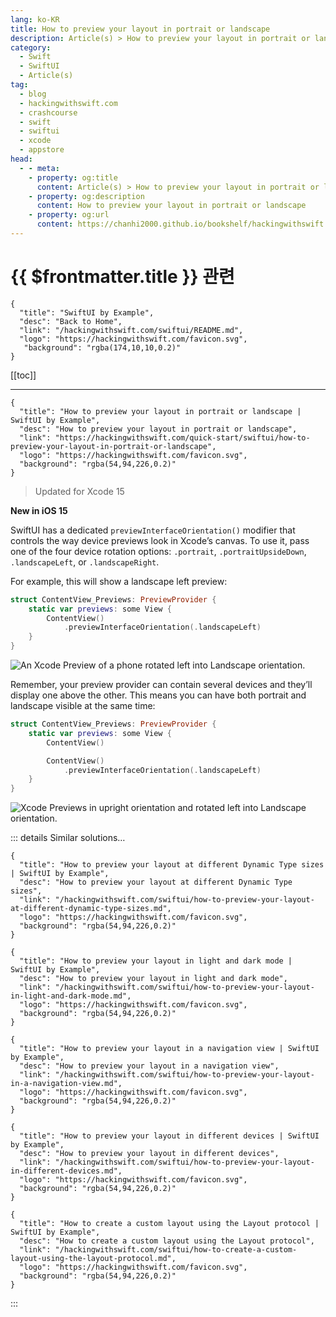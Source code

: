```yaml
---
lang: ko-KR
title: How to preview your layout in portrait or landscape
description: Article(s) > How to preview your layout in portrait or landscape
category:
  - Swift
  - SwiftUI
  - Article(s)
tag: 
  - blog
  - hackingwithswift.com
  - crashcourse
  - swift
  - swiftui
  - xcode
  - appstore
head:
  - - meta:
    - property: og:title
      content: Article(s) > How to preview your layout in portrait or landscape
    - property: og:description
      content: How to preview your layout in portrait or landscape
    - property: og:url
      content: https://chanhi2000.github.io/bookshelf/hackingwithswift.com/swiftui/how-to-preview-your-layout-in-portrait-or-landscape.html
---
```


# {{ $frontmatter.title }} 관련

```component VPCard
{
  "title": "SwiftUI by Example",
  "desc": "Back to Home",
  "link": "/hackingwithswift.com/swiftui/README.md",
  "logo": "https://hackingwithswift.com/favicon.svg",
   "background": "rgba(174,10,10,0.2)"
}
```

[[toc]]

---

```component VPCard
{
  "title": "How to preview your layout in portrait or landscape | SwiftUI by Example",
  "desc": "How to preview your layout in portrait or landscape",
  "link": "https://hackingwithswift.com/quick-start/swiftui/how-to-preview-your-layout-in-portrait-or-landscape",
  "logo": "https://hackingwithswift.com/favicon.svg",
  "background": "rgba(54,94,226,0.2)"
}
```

> Updated for Xcode 15

**New in iOS 15**

SwiftUI has a dedicated `previewInterfaceOrientation()` modifier that controls the way device previews look in Xcode’s canvas. To use it, pass one of the four device rotation options: `.portrait`, `.portraitUpsideDown`, `.landscapeLeft`, or `.landscapeRight`.

For example, this will show a landscape left preview:

```swift
struct ContentView_Previews: PreviewProvider {
    static var previews: some View {
        ContentView()
            .previewInterfaceOrientation(.landscapeLeft)
    }
}
```

![An Xcode Preview of a phone rotated left into Landscape orientation.](https://hackingwithswift.com/img/books/quick-start/swiftui/how-to-preview-your-layout-in-portrait-or-landscape-1~dark@2x.png)

Remember, your preview provider can contain several devices and they’ll display one above the other. This means you can have both portrait and landscape visible at the same time:

```swift
struct ContentView_Previews: PreviewProvider {
    static var previews: some View {
        ContentView()

        ContentView()
            .previewInterfaceOrientation(.landscapeLeft)
    }
}
```

![Xcode Previews in upright orientation and rotated left into Landscape orientation.](https://hackingwithswift.com/img/books/quick-start/swiftui/how-to-preview-your-layout-in-portrait-or-landscape-2~dark@2x.png)

::: details Similar solutions…

```component VPCard
{
  "title": "How to preview your layout at different Dynamic Type sizes | SwiftUI by Example",
  "desc": "How to preview your layout at different Dynamic Type sizes",
  "link": "/hackingwithswift.com/swiftui/how-to-preview-your-layout-at-different-dynamic-type-sizes.md",
  "logo": "https://hackingwithswift.com/favicon.svg",
  "background": "rgba(54,94,226,0.2)"
}
```

```component VPCard
{
  "title": "How to preview your layout in light and dark mode | SwiftUI by Example",
  "desc": "How to preview your layout in light and dark mode",
  "link": "/hackingwithswift.com/swiftui/how-to-preview-your-layout-in-light-and-dark-mode.md",
  "logo": "https://hackingwithswift.com/favicon.svg",
  "background": "rgba(54,94,226,0.2)"
}
```

```component VPCard
{
  "title": "How to preview your layout in a navigation view | SwiftUI by Example",
  "desc": "How to preview your layout in a navigation view",
  "link": "/hackingwithswift.com/swiftui/how-to-preview-your-layout-in-a-navigation-view.md",
  "logo": "https://hackingwithswift.com/favicon.svg",
  "background": "rgba(54,94,226,0.2)"
}
```

```component VPCard
{
  "title": "How to preview your layout in different devices | SwiftUI by Example",
  "desc": "How to preview your layout in different devices",
  "link": "/hackingwithswift.com/swiftui/how-to-preview-your-layout-in-different-devices.md",
  "logo": "https://hackingwithswift.com/favicon.svg",
  "background": "rgba(54,94,226,0.2)"
}
```

```component VPCard
{
  "title": "How to create a custom layout using the Layout protocol | SwiftUI by Example",
  "desc": "How to create a custom layout using the Layout protocol",
  "link": "/hackingwithswift.com/swiftui/how-to-create-a-custom-layout-using-the-layout-protocol.md",
  "logo": "https://hackingwithswift.com/favicon.svg",
  "background": "rgba(54,94,226,0.2)"
}
```

:::

